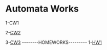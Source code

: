 # Automata Works
1-[CW1](https://hasangulbaba.github.io/AutoMath/CW1)

2-[CW2](https://hasangulbaba.github.io/AutoMath/CW2)

3-[CW3](https://hasangulbaba.github.io/AutoMath/RegularExpressions)
--------HOMEWORKS---------
1-[HW1](https://hasangulbaba.github.io/AutoMath/HW1)
